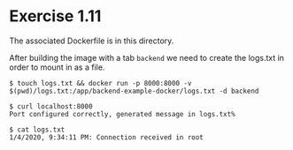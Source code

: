 # Exercise 1.11

The associated Dockerfile is in this directory.

After building the image with a tab `backend` we need to create the logs.txt in order to mount in as a file.

    $ touch logs.txt && docker run -p 8000:8000 -v $(pwd)/logs.txt:/app/backend-example-docker/logs.txt -d backend

    $ curl localhost:8000
    Port configured correctly, generated message in logs.txt%

    $ cat logs.txt 
    1/4/2020, 9:34:11 PM: Connection received in root

